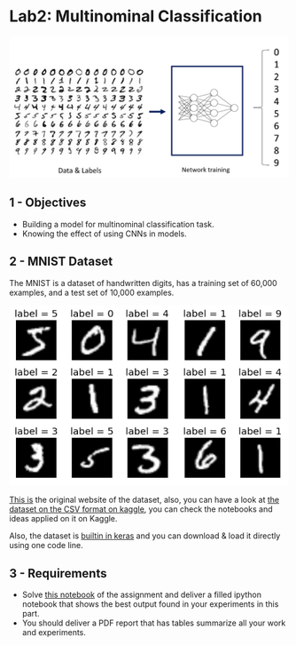 # Lab2: Multinominal Classification

![Multinominal Classification](multinominal_classification.png)

## 1 - Objectives

* Building a model for multinominal classification task.
* Knowing the effect of using CNNs in models.

## 2 - MNIST Dataset

The MNIST is a dataset of handwritten digits, has a training set of 60,000 examples, and a test set of 10,000 examples.

![MNIST Dataset](MNIST.png)

[This is](http://yann.lecun.com/exdb/mnist/) the original website of the dataset, also, you can have a look at [the dataset on the CSV format on kaggle](https://www.kaggle.com/oddrationale/mnist-in-csv), you can check the notebooks and ideas applied on it on Kaggle.

Also, the dataset is [builtin in keras](https://keras.io/api/datasets/mnist/) and you can download & load it directly using one code line.

## 3 - Requirements

* Solve [this notebook](lab2.ipynb) of the assignment and deliver a filled ipython notebook that shows the best output found in your experiments in this part.
* You should deliver a PDF report that has tables summarize all your work and experiments.

